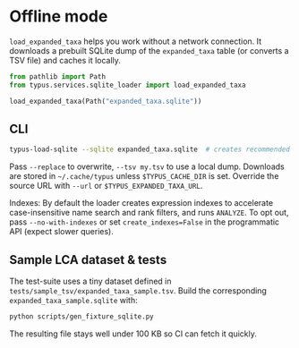 # Offline mode

`load_expanded_taxa` helps you work without a network connection. It downloads a
prebuilt SQLite dump of the `expanded_taxa` table (or converts a TSV file) and
caches it locally.

```python
from pathlib import Path
from typus.services.sqlite_loader import load_expanded_taxa

load_expanded_taxa(Path("expanded_taxa.sqlite"))
```

## CLI

```bash
typus-load-sqlite --sqlite expanded_taxa.sqlite  # creates recommended indexes
```

Pass `--replace` to overwrite, `--tsv my.tsv` to use a local dump. Downloads are
stored in `~/.cache/typus` unless `$TYPUS_CACHE_DIR` is set. Override the source
URL with `--url` or `$TYPUS_EXPANDED_TAXA_URL`.

Indexes: By default the loader creates expression indexes to accelerate
case-insensitive name search and rank filters, and runs `ANALYZE`. To opt out,
pass `--no-with-indexes` or set `create_indexes=False` in the programmatic API
(expect slower queries).

## Sample LCA dataset & tests

The test-suite uses a tiny dataset defined in
`tests/sample_tsv/expanded_taxa_sample.tsv`. Build the corresponding
`expanded_taxa_sample.sqlite` with:

```bash
python scripts/gen_fixture_sqlite.py
```

The resulting file stays well under 100&nbsp;KB so CI can fetch it quickly.
